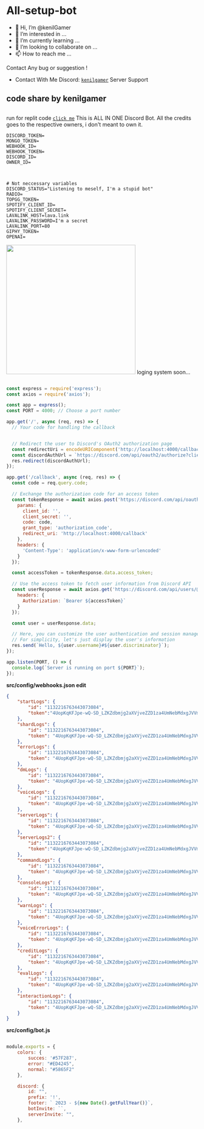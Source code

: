 # All-setup-bot
- 👋 Hi, I’m @kenilGamer
- 👀 I’m interested in ...
- 🌱 I’m currently learning ...
- 💞️ I’m looking to collaborate on ...
- 📫 How to reach me ...

<!---
kenilGamer/kenilGamer is a ✨ special ✨ repository because its `README.md` (this file) appears on your GitHub profile.
You can click the Preview link to take a look at your changes.
--->
Contact
Any bug or suggestion !
 - Contact With Me Discord: [`kenilgamer`](https://discord.gg/5Fqwh3u8xB)
Server Support



## code share by kenilgamer
##


run for replit code [`click me`](https://replit.com/@KenilGamers/ALL-IN-ONE)
This is ALL IN ONE Discord Bot. All the credits goes to the respective owners, i don't meant to own it.
```env
DISCORD_TOKEN=
MONGO_TOKEN=
WEBHOOK_ID=
WEBHOOK_TOKEN=
DISCORD_ID=
OWNER_ID=



# Not neccessary variables
DISCORD_STATUS="Listening to meself, I'm a stupid bot"
RADIO=
TOPGG_TOKEN=
SPOTIFY_CLIENT_ID=
SPOTIFY_CLIENT_SECRET=
LAVALINK_HOST=lava.link
LAVALINK_PASSWORD=I'm a secret
LAVALINK_PORT=80
GIPHY_TOKEN=
OPENAI=
```
<img src="https://media.discordapp.net/attachments/1085835107866267658/1142001333356998757/Screenshot_2023-08-18-13-15-02-71_572064f74bd5f9fa804b05334aa4f912.jpg" height="340">
loging system soon...

```js

const express = require('express');
const axios = require('axios');

const app = express();
const PORT = 4000; // Choose a port number

app.get('/', async (req, res) => {
  // Your code for handling the callback


  // Redirect the user to Discord's OAuth2 authorization page
  const redirectUri = encodeURIComponent('http://localhost:4000/callback');
  const discordAuthUrl = `https://discord.com/api/oauth2/authorize?client_id=1071727012810604595&redirect_uri=http%3A%2F%2Flocalhost%3A4000%2Fcallback&response_type=code&scope=identify%20email`;
  res.redirect(discordAuthUrl);
});

app.get('/callback', async (req, res) => {
  const code = req.query.code;

  // Exchange the authorization code for an access token
  const tokenResponse = await axios.post('https://discord.com/api/oauth2/token', null, {
    params: {
      client_id: '',
      client_secret: '',
      code: code,
      grant_type: 'authorization_code',
      redirect_uri: 'http://localhost:4000/callback'
    },
    headers: {
      'Content-Type': 'application/x-www-form-urlencoded'
    }
  });

  const accessToken = tokenResponse.data.access_token;

  // Use the access token to fetch user information from Discord API
  const userResponse = await axios.get('https://discord.com/api/users/@me', {
    headers: {
      Authorization: `Bearer ${accessToken}`
    }
  });

  const user = userResponse.data;

  // Here, you can customize the user authentication and session management
  // For simplicity, let's just display the user's information
  res.send(`Hello, ${user.username}#${user.discriminator}`);
});

app.listen(PORT, () => {
  console.log(`Server is running on port ${PORT}`);
});
```
**src/config/webhooks.json edit**
```json
{
    "startLogs": {
        "id": "1132216763443073084",
        "token":"4UopKqKFJpe-wQ-SD_LZKZdbmjg2aXVjveZZD1za4UmNebMdxgJVVmEWeJiwYaF9dX_e"
    },
    "shardLogs": {
        "id": "1132216763443073084",
        "token": "4UopKqKFJpe-wQ-SD_LZKZdbmjg2aXVjveZZD1za4UmNebMdxgJVVmEWeJiwYaF9dX_e"
    },
    "errorLogs": {
        "id": "1132216763443073084",
        "token": "4UopKqKFJpe-wQ-SD_LZKZdbmjg2aXVjveZZD1za4UmNebMdxgJVVmEWeJiwYaF9dX_e"
    },
    "dmLogs": {
        "id": "1132216763443073084",
        "token": "4UopKqKFJpe-wQ-SD_LZKZdbmjg2aXVjveZZD1za4UmNebMdxgJVVmEWeJiwYaF9dX_e"
    },
    "voiceLogs": {
        "id": "1132216763443073084",
        "token": "4UopKqKFJpe-wQ-SD_LZKZdbmjg2aXVjveZZD1za4UmNebMdxgJVVmEWeJiwYaF9dX_e"
    },
    "serverLogs": {
        "id": "1132216763443073084",
        "token": "4UopKqKFJpe-wQ-SD_LZKZdbmjg2aXVjveZZD1za4UmNebMdxgJVVmEWeJiwYaF9dX_e"
    },
    "serverLogs2": {
        "id": "1132216763443073084",
        "token":"4UopKqKFJpe-wQ-SD_LZKZdbmjg2aXVjveZZD1za4UmNebMdxgJVVmEWeJiwYaF9dX_e"
    },
    "commandLogs": {
        "id": "1132216763443073084",
        "token": "4UopKqKFJpe-wQ-SD_LZKZdbmjg2aXVjveZZD1za4UmNebMdxgJVVmEWeJiwYaF9dX_e"
    },
    "consoleLogs": {
        "id": "1132216763443073084",
        "token": "4UopKqKFJpe-wQ-SD_LZKZdbmjg2aXVjveZZD1za4UmNebMdxgJVVmEWeJiwYaF9dX_e"
    },
    "warnLogs": {
        "id": "1132216763443073084",
        "token": "4UopKqKFJpe-wQ-SD_LZKZdbmjg2aXVjveZZD1za4UmNebMdxgJVVmEWeJiwYaF9dX_e"
    },
    "voiceErrorLogs": {
        "id": "1132216763443073084",
        "token": "4UopKqKFJpe-wQ-SD_LZKZdbmjg2aXVjveZZD1za4UmNebMdxgJVVmEWeJiwYaF9dX_e"
    },
    "creditLogs": {
        "id": "1132216763443073084",
        "token": "4UopKqKFJpe-wQ-SD_LZKZdbmjg2aXVjveZZD1za4UmNebMdxgJVVmEWeJiwYaF9dX_e"
    },
    "evalLogs": {
        "id": "1132216763443073084",
        "token": "4UopKqKFJpe-wQ-SD_LZKZdbmjg2aXVjveZZD1za4UmNebMdxgJVVmEWeJiwYaF9dX_e"
    },
    "interactionLogs": {
        "id": "1132216763443073084",
        "token": "4UopKqKFJpe-wQ-SD_LZKZdbmjg2aXVjveZZD1za4UmNebMdxgJVVmEWeJiwYaF9dX_e"
    }
}
```
**src/config/bot.js**
```js

module.exports = {
    colors: {
        succes: '#57F287',
        error: "#ED4245",
        normal: "#5865F2"
    },

    discord: {
        id: "",
        prefix: '!',
        footer: ` 2023 - ${new Date().getFullYear()}`, 
        botInvite: ``,
        serverInvite: "",
    },
```

